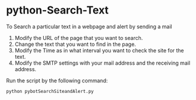 # python-Search-Text

To Search a particular text in a webpage and alert by sending a mail

1. Modify the URL of the page that you want to search.
2. Change the text that you want to find in the page.
3. Modify the Time as in what interval you want to check the site for the text.
4. Modify the SMTP settings with your mail address and the receiving mail address.

Run the script by the following command:
```
python pybotSearchSiteandAlert.py
```
